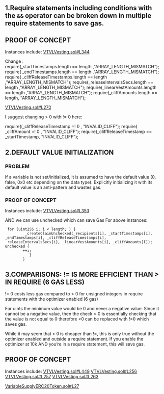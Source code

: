   ## 1.Require statements including conditions with the `&&` operator can be broken down in multiple require statements to save gas.

## PROOF OF CONCEPT
Instances include:
[VTVLVesting.sol#L344](https://github.com/code-423n4/2022-09-vtvl/blob/main/contracts/VTVLVesting.sol#L344)

Change :    
require(_startTimestamps.length == length ,"ARRAY_LENGTH_MISMATCH");
require( _endTimestamps.length == length ,"ARRAY_LENGTH_MISMATCH");
require( _cliffReleaseTimestamps.length == length  ,"ARRAY_LENGTH_MISMATCH");
require(_releaseIntervalsSecs.length == length ,"ARRAY_LENGTH_MISMATCH");
require(_linearVestAmounts.length == length ,"ARRAY_LENGTH_MISMATCH");
require(_cliffAmounts.length == length,  "ARRAY_LENGTH_MISMATCH");

[VTVLVesting.sol#L270](https://github.com/code-423n4/2022-09-vtvl/blob/main/contracts/VTVLVesting.sol#L270)

I suggest changing > 0 with != 0 here:

require((_cliffReleaseTimestamp =! 0 , "INVALID_CLIFF");
require( _cliffAmount =! 0 , "INVALID_CLIFF");
require(_cliffReleaseTimestamp <= _startTimestamp, "INVALID_CLIFF");
   
## 2.DEFAULT VALUE INITIALIZATION

### PROBLEM
If a variable is not set/initialized, it is assumed to have the default value (0, false, 0x0 etc depending on the data type). Explicitly initializing it with its default value is an anti-pattern and wastes gas.

### PROOF OF CONCEPT
Instances include:
[VTVLVesting.sol#L353](https://github.com/code-423n4/2022-09-vtvl/blob/main/contracts/VTVLVesting.sol#L353)

AND we can use unchecked which can save Gas For above instances:
```
 for (uint256 i; i < length; ) {
         _createClaimUnchecked(_recipients[i], _startTimestamps[i], _endTimestamps[i], _cliffReleaseTimestamps[i], _releaseIntervalsSecs[i], _linearVestAmounts[i], _cliffAmounts[I]);
unchecked {
	    ++i;
           }
        }
```

## 3.COMPARISONS: != IS MORE EFFICIENT THAN > IN REQUIRE (6 GAS LESS)
!= 0 costs less gas compared to > 0 for unsigned integers in require statements with the optimizer enabled (6 gas)

For uints the minimum value would be 0 and never a negative value. Since it cannot be a negative value, then the check > 0 is essentially checking that the value is not equal to 0 therefore >0 can be replaced with !=0 which saves gas.

While it may seem that > 0 is cheaper than !=, this is only true without the optimizer enabled and outside a require statement. If you enable the optimizer at 10k AND you’re in a require statement, this will save gas.

## PROOF OF CONCEPT
Instances include:
[VTVLVesting.sol#L449](https://github.com/code-423n4/2022-09-vtvl/blob/main/contracts/VTVLVesting.sol#L449)
[VTVLVesting.sol#L256](https://github.com/code-423n4/2022-09-vtvl/blob/main/contracts/VTVLVesting.sol#L256)
[VTVLVesting.sol#L257](https://github.com/code-423n4/2022-09-vtvl/blob/main/contracts/VTVLVesting.sol#L257)
[VTVLVesting.sol#L263](https://github.com/code-423n4/2022-09-vtvl/blob/main/contracts/VTVLVesting.sol#L263)

[VariableSupplyERC20Token.sol#L27](https://github.com/code-423n4/2022-09-vtvl/blob/main/contracts/token/VariableSupplyERC20Token.sol#L27)
